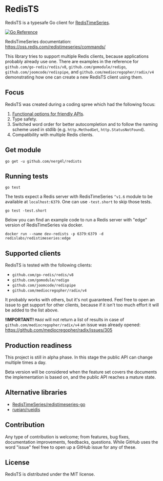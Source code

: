 # RedisTS

RedisTS is a typesafe Go client for [RedisTimeSeries](github.com/RedisTimeSeries/RedisTimeSeries).

[![Go Reference](https://pkg.go.dev/badge/github.com/nerg4l/redists.svg)](https://pkg.go.dev/github.com/nerg4l/redists)

RedisTimeSeries documentation: https://oss.redis.com/redistimeseries/commands/

This library tries to support multiple Redis clients, because applications probably already use one. There are examples in the reference for `github.com/go-redis/redis/v8`, `github.com/gomodule/redigo`, `github.com/joomcode/redispipe`, and `github.com/mediocregopher/radix/v4` demonstrating how one can create a new RedisTS client using them.

## Focus

RedisTS was created during a coding spree which had the following focus:

1. [Functional options for friendly APIs](https://dave.cheney.net/2014/10/17/functional-options-for-friendly-apis).
2. Type safety.
3. Switched word order for better autocompletion and to follow the naming scheme used in stdlib (e.g. `http.MethodGet`, `http.StatusNotFound`).
4. Compatibility with multiple Redis clients.

## Get module

```
go get -u github.com/nerg4l/redists
```

## Running tests

```
go test
```

The tests expect a Redis server with RedisTimeSeries `^v1.6` module to be available at `localhost:6379`. One can use `-test.short` to skip those tests.

```
go test -test.short
```

Below you can find an example code to run a Redis server with "edge" version of RedisTimeSeries via docker.

```
docker run --name dev-redists -p 6379:6379 -d redislabs/redistimeseries:edge
```

## Supported clients

RedisTS is tested with the following clients:

- `github.com/go-redis/redis/v8`
- `github.com/gomodule/redigo`
- `github.com/joomcode/redispipe`
- `github.com/mediocregopher/radix/v4`

It probably works with others, but it's not guaranteed. Feel free to open an issue to get support for other clients, because if it isn't too much effort it will be added to the list above.

**!IMPORTANT!** `MAdd` will not return a list of results in case of `github.com/mediocregopher/radix/v4` an issue was already opened: https://github.com/mediocregopher/radix/issues/305

## Production readiness

This project is still in alpha phase. In this stage the public API can change multiple times a day.

Beta version will be considered when the feature set covers the documents the implementation is based on, and the public API reaches a mature state.

## Alternative libraries

- [RedisTimeSeries/redistimeseries-go](https://github.com/RedisTimeSeries/redistimeseries-go)
- [rueian/rueidis](https://github.com/rueian/rueidis)

## Contribution

Any type of contribution is welcome; from features, bug fixes, documentation improvements, feedbacks, questions. While GitHub uses the word "issue" feel free to open up a GitHub issue for any of these.

## License

RedisTS is distributed under the MIT license.
